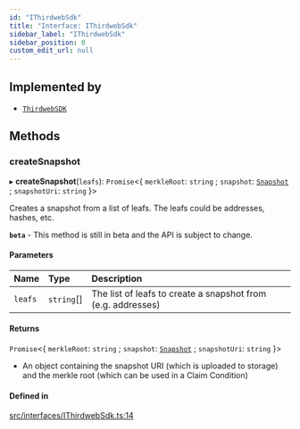 ```yaml
---
id: "IThirdwebSdk"
title: "Interface: IThirdwebSdk"
sidebar_label: "IThirdwebSdk"
sidebar_position: 0
custom_edit_url: null
---
```


## Implemented by

- [`ThirdwebSDK`](../classes/ThirdwebSDK)

## Methods

### createSnapshot

▸ **createSnapshot**(`leafs`): `Promise`<{ `merkleRoot`: `string` ; `snapshot`: [`Snapshot`](../classes/Snapshot) ; `snapshotUri`: `string`  }\>

Creates a snapshot from a list of leafs. The leafs could be addresses,
hashes, etc.

**`beta`** - This method is still in beta and the API is subject to change.

#### Parameters

| Name | Type | Description |
| :------ | :------ | :------ |
| `leafs` | `string`[] | The list of leafs to create a snapshot from (e.g. addresses) |

#### Returns

`Promise`<{ `merkleRoot`: `string` ; `snapshot`: [`Snapshot`](../classes/Snapshot) ; `snapshotUri`: `string`  }\>

- An object containing the snapshot URI (which is uploaded to storage) and the merkle root (which can be used in a Claim Condition)

#### Defined in

[src/interfaces/IThirdwebSdk.ts:14](https://github.com/PrasoonPratham/nftlabs-sdk-ts/blob/bd3e5c6/src/interfaces/IThirdwebSdk.ts#L14)
